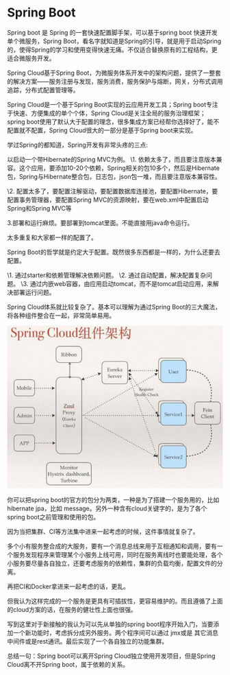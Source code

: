 # 						Spring Boot

Spring boot 是 Spring 的一套快速配置脚手架，可以基于spring boot 快速开发单个微服务，Spring Boot，看名字就知道是Spring的引导，就是用于启动Spring的，使得Spring的学习和使用变得快速无痛。不仅适合替换原有的工程结构，更适合微服务开发。

Spring Cloud基于Spring Boot，为微服务体系开发中的架构问题，提供了一整套的解决方案——服务注册与发现，服务消费，服务保护与熔断，网关，分布式调用追踪，分布式配置管理等。

Spring Cloud是一个基于Spring Boot实现的云应用开发工具；Spring boot专注于快速、方便集成的单个个体，Spring Cloud是关注全局的服务治理框架；spring boot使用了默认大于配置的理念，很多集成方案已经帮你选择好了，能不配置就不配置，Spring Cloud很大的一部分是基于Spring boot来实现。

学过Spring的都知道，Spring开发有非常头疼的三点:

以启动一个带Hibernate的Spring MVC为例。
\1. 依赖太多了，而且要注意版本兼容。这个应用，要添加10-20个依赖，Spring相关的包10多个，然后是Hibernate包，Spring与Hibernate整合包，日志包，json包一堆，而且要注意版本兼容性。

\2. 配置太多了，要配置注解驱动，要配置数据库连接池，要配置Hibernate，要配置事务管理器，要配置Spring MVC的资源映射，要在web.xml中配置启动Spring和Spring MVC等

3.部署和运行麻烦。要部署到tomcat里面。不能直接用java命令运行。

太多重复和大家都一样的配置了。

Spring Boot的哲学就是约定大于配置。既然很多东西都是一样的，为什么还要去配置。

\1. 通过starter和依赖管理解决依赖问题。
\2. 通过自动配置，解决配置复杂问题。
\3. 通过内嵌web容器，由应用启动tomcat，而不是tomcat启动应用，来解决部署运行问题。

Spring Cloud体系就比较复杂了。基本可以理解为通过Spring Boot的三大魔法，将各种组件整合在一起，非常简单易用。



![浅析Spring boot与Spring cloud 之间的关系](springcloud.png)

你可以把spring boot的官方的包分为两类，一种是为了搭建一个服务用的，比如hibernate jpa，比如 message。另外一种含有cloud关键字的，是为了各个spring boot之前管理和使用的包。

因为当把集群、CI等方法集中进来一起考虑的时候，这件事情就复杂了。

多个小有服务整合成的大服务，要有一个消息总线来用于互相通知和调用，要有一个服务发现程序来管理某个小服务上线可用，同时在服务离线时也要能处理，各个小服务要尽量各自独立，还要考虑服务的依赖性，集群的负载均衡，配置文件的分离。

再把CI和Docker拿进来一起考虑的话，更乱。

但我认为这样完成的一个服务是更具有可插拔性，更容易维护的。而且遵循了上面的cloud方案的话，在服务的健壮性上面也很强。

写到这里对于新接触的我认为可以先从单独的spring boot程序开始入门，当要添加一个新功能时，考虑拆分成另外服务。两个程序间可以通过 jmx或是 其它消息中间件或是rest通讯。最后实现了一个各自独立的功能集群。

总结一句：Spring boot可以离开Spring Cloud独立使用开发项目，但是Spring Cloud离不开Spring boot，属于依赖的关系。



